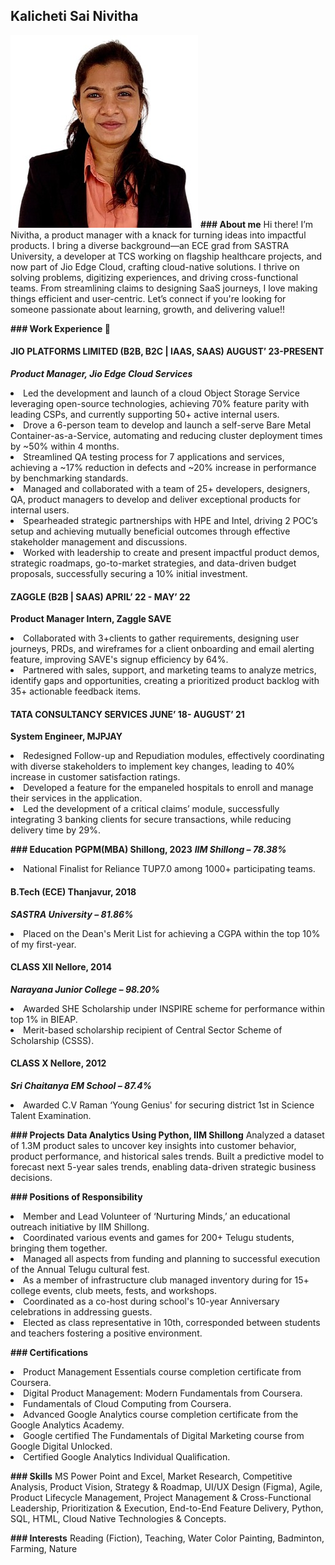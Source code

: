 ## Kalicheti Sai Nivitha
![screenshot](pictures/image.jpeg)
**### About me**
Hi there! I’m Nivitha, a product manager with a knack for turning ideas into impactful products. I bring a diverse background—an ECE grad from SASTRA University, a developer at TCS working on flagship healthcare projects, and now part of Jio Edge Cloud, crafting cloud-native solutions.
I thrive on solving problems, digitizing experiences, and driving cross-functional teams. From streamlining claims to designing SaaS journeys, I love making things efficient and user-centric. Let’s connect if you're looking for someone passionate about learning, growth, and delivering value!!
 
**### Work Experience 🚀**
#### JIO PLATFORMS LIMITED (B2B, B2C | IAAS, SAAS)                                    AUGUST’ 23-PRESENT
**_Product Manager, Jio Edge Cloud Services_**	
<li>Led the development and launch of a cloud Object Storage Service leveraging open-source technologies, achieving 70% feature parity with leading CSPs, and currently supporting 50+ active internal users.</li>
<li>Drove a 6-person team to develop and launch a self-serve Bare Metal Container-as-a-Service, automating and reducing cluster deployment times by ~50% within 4 months.</li>
<li>Streamlined QA testing process for 7 applications and services, achieving a ~17% reduction in defects and ~20% increase in performance by benchmarking standards.</li>
<li>Managed and collaborated with a team of 25+ developers, designers, QA, product managers to develop and deliver exceptional products for internal users.</li>
<li>Spearheaded strategic partnerships with HPE and Intel, driving 2 POC’s setup and achieving mutually beneficial outcomes through effective stakeholder management and discussions.</li>
<li>Worked with leadership to create and present impactful product demos, strategic roadmaps, go-to-market strategies, and data-driven budget proposals, successfully securing a 10% initial investment.</li>

#### ZAGGLE (B2B | SAAS)                                                             APRIL’ 22 - MAY’ 22
**Product Manager Intern, Zaggle SAVE**
<li>Collaborated with 3+clients to gather requirements, designing user journeys, PRDs, and wireframes for a client onboarding and email alerting feature, improving SAVE's signup efficiency by 64%.</li>
<li>Partnered with sales, support, and marketing teams to analyze metrics, identify gaps and opportunities, creating a prioritized product backlog with 35+ actionable feedback items.</li>

#### TATA CONSULTANCY SERVICES                                                       JUNE’ 18- AUGUST’ 21
**System Engineer, MJPJAY**
<li>Redesigned Follow-up and Repudiation modules, effectively coordinating with diverse stakeholders to implement key changes, leading to 40% increase in customer satisfaction ratings.</li>
<li>Developed a feature for the empaneled hospitals to enroll and manage their services in the application.</li>
<li>Led the development of a critical claims’ module, successfully integrating 3 banking clients for secure transactions, while reducing delivery time by 29%.</li>


**### Education**
**PGPM(MBA) Shillong, 2023**
**_IIM Shillong – 78.38%_**
<li>National Finalist for Reliance TUP7.0 among 1000+ participating teams.</li>
	 
#### B.Tech (ECE) Thanjavur, 2018 
**_SASTRA University – 81.86%_**	 
<li>Placed on the Dean's Merit List for achieving a CGPA within the top 10% of my first-year.</li>

#### CLASS XII 	Nellore, 2014 
**_Narayana Junior College – 98.20%_**
<li>Awarded SHE Scholarship under INSPIRE scheme for performance within top 1% in BIEAP.</li>
<li>Merit-based scholarship recipient of Central Sector Scheme of Scholarship (CSSS).</li>

#### CLASS X 	Nellore, 2012 
**_Sri Chaitanya EM School – 87.4%_**	
<li>Awarded C.V Raman ‘Young Genius' for securing district 1st in Science Talent Examination.</li>


**### Projects**
**Data Analytics Using Python, IIM Shillong**
Analyzed a dataset of 1.3M product sales to uncover key insights into customer behavior, product performance, and historical sales trends. Built a predictive model to forecast next 5-year sales trends, enabling data-driven strategic business decisions.

**### Positions of Responsibility**
<li>Member and Lead Volunteer of ‘Nurturing Minds,’ an educational outreach initiative by IIM Shillong.</li>
<li>Coordinated various events and games for 200+ Telugu students, bringing them together.</li>
<li>Managed all aspects from funding and planning to successful execution of the Annual Telugu cultural fest.</li>
<li>As a member of infrastructure club managed inventory during for 15+ college events, club meets, fests, and workshops.</li>
<li>Coordinated as a co-host during school's 10-year Anniversary celebrations in addressing guests.</li>
<li>Elected as class representative in 10th, corresponded between students and teachers fostering a positive environment.</li>

**### Certifications**
<li>Product Management Essentials course completion certificate from Coursera.</li>
<li>Digital Product Management: Modern Fundamentals from Coursera.</li>
<li>Fundamentals of Cloud Computing from Coursera.</li>
<li>Advanced Google Analytics course completion certificate from the Google Analytics Academy.</li>
<li>Google certified The Fundamentals of Digital Marketing course from Google Digital Unlocked.</li>
<li>Certified Google Analytics Individual Qualification.</li>


**### Skills**
MS Power Point and Excel, Market Research, Competitive Analysis, Product Vision, Strategy & Roadmap, UI/UX Design (Figma), Agile, Product Lifecycle Management, Project Management & Cross-Functional Leadership, Prioritization & Execution, End-to-End Feature Delivery, Python, SQL, HTML, Cloud Native Technologies & Concepts. 


**### Interests**
Reading (Fiction), Teaching, Water Color Painting, Badminton, Farming, Nature

